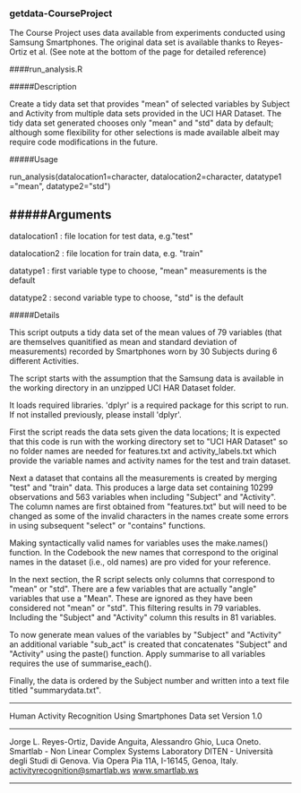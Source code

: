 ### getdata-CourseProject

The Course Project uses data available from experiments conducted using Samsung Smartphones.  The original data set is available thanks to Reyes-Ortiz et al. (See note at the bottom of the page for detailed reference)

####run_analysis.R

#####Description

Create a tidy data set that provides "mean" of selected variables by Subject and Activity from multiple data sets provided in the UCI HAR Dataset. The tidy data set generated chooses only "mean" and "std" data by default; although some flexibility for other selections is made available albeit may require code modifications in the future.

#####Usage

run_analysis(datalocation1=character, datalocation2=character, datatype1 ="mean", datatype2="std")

#####Arguments
------------------------------------------------------------------------------------------
datalocation1          :    file location for test data, e.g."test"            

datalocation2          :    file location for train data, e.g. "train"          

datatype1              :    first variable type to choose, "mean" measurements is the default

datatype2              :    second variable type to choose, "std" is the default             


#####Details


This script outputs a tidy data set of the mean values of 79 variables (that are themselves quanitified as mean and standard deviation of measurements) recorded by Smartphones worn by 30 Subjects during 6 different Activities. 

The script starts with the assumption that the Samsung data is available in the working directory in an unzipped UCI HAR Dataset folder. 

It loads required libraries.  'dplyr' is a required package for this script to run.  If not installed previously, please install 'dplyr'.

First the script reads the data sets given the data locations; It is expected that this code is run with the working directory set to  "UCI HAR Dataset" so no folder names are needed for features.txt and activity_labels.txt which provide the variable names and activity names for the test and train dataset.

Next a dataset that contains all the measurements is created by merging "test" and "train" data. This produces a large data set containing 10299 observations and 563 variables when including "Subject" and "Activity".  The column names are first obtained from "features.txt" but will need to be changed as some of the invalid characters in the names create some errors in using subsequent "select" or "contains" functions.

Making syntactically valid names for variables uses the make.names() function.  In the Codebook the new names that correspond to the original names in the dataset (i.e., old names) are pro
vided for your reference.

In the next section, the R script selects only columns that correspond to "mean" or "std".  There are a few variables that are actually "angle" variables that use a "Mean".  These are ignored as they have been considered not "mean" or "std".  This filtering results in 79 variables.  Including the "Subject" and "Activity" column this results in 81 variables.

To now generate mean values of the variables by "Subject" and "Activity" an additional variable "sub_act" is created that concatenates "Subject" and "Activity" using the paste() function.  Apply summarise to all variables requires the use of summarise_each().

Finally, the data is ordered by the Subject number and written into a text file titled "summarydata.txt".












------------------------------------------------------------------

Human Activity Recognition Using Smartphones Data set
Version 1.0

------------------------------------------------------------------

Jorge L. Reyes-Ortiz, Davide Anguita, Alessandro Ghio, Luca Oneto.
Smartlab - Non Linear Complex Systems Laboratory
DITEN - Università degli Studi di Genova.
Via Opera Pia 11A, I-16145, Genoa, Italy.
activityrecognition@smartlab.ws
www.smartlab.ws

------------------------------------------------------------------

